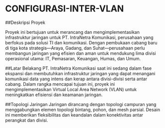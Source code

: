 # CONFIGURASI-INTER-VLAN

##Deskripsi Proyek

Proyek ini bertujuan untuk merancang dan mengimplementasikan infrastruktur jaringan untuk PT. IntraNetra Komunikasi, perusahaan yang berfokus pada solusi TI dan komunikasi. Dengan pembukaan cabang baru di tiga kota strategis—Araya, Gadang, dan Suhat—perusahaan perlu membangun jaringan yang efisien dan aman untuk mendukung lima divisi operasional utama: IT, Pemasaran, Keuangan, Humas, dan Umum.

##Latar Belakang
PT. IntraNetra Komunikasi saat ini sedang dalam fase ekspansi dan membutuhkan infrastruktur jaringan yang dapat menangani komunikasi data yang intens dan kerap antara divisi-divisi serta antar cabang. Dalam rangka mencapai tujuan ini, proyek ini mengimplementasikan Virtual Local Area Network (VLAN) untuk meningkatkan efisiensi dan keamanan jaringan.

##Topologi Jaringan
Jaringan dirancang dengan topologi campuran yang menggabungkan elemen topologi bintang, pohon, dan mesh parsial. Desain ini memberikan fleksibilitas dan keandalan dalam konektivitas antar perangkat dan divisi.
